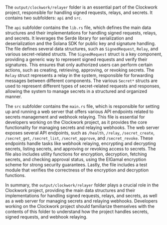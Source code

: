 The `output/clockwork/relayer` folder is an essential part of the Clockwork project, responsible for handling signed requests, relays, and secrets. It contains two subfolders: `api` and `src`.

The `api` subfolder contains the `lib.rs` file, which defines the main data structures and their implementations for handling signed requests, relays, and secrets. It leverages the Serde library for serialization and deserialization and the Solana SDK for public key and signature handling. The file defines several data structures, such as `SignedRequest`, `Relay`, and various secret-related structs. The `SignedRequest` struct is a key component, providing a generic way to represent signed requests and verify their signatures. This ensures that only authorized users can perform certain actions, such as creating, retrieving, approving, or revoking secrets. The `Relay` struct represents a relay in the system, responsible for forwarding messages between different components. The various `Secret*` structs are used to represent different types of secret-related requests and responses, allowing the system to manage secrets in a structured and organized manner.

The `src` subfolder contains the `main.rs` file, which is responsible for setting up and running a web server that offers various API endpoints related to secrets management and webhook relaying. This file is essential for developers working on the Clockwork project, as it provides the core functionality for managing secrets and relaying webhooks. The web server exposes several API endpoints, such as `/health`, `/relay`, `/secret_create`, `/secret_get`, `/secret_list`, `/secret_approve`, and `/secret_revoke`. These endpoints handle tasks like webhook relaying, encrypting and decrypting secrets, listing secrets, and approving or revoking access to secrets. The file also includes utility functions for encryption, decryption, fetching secrets, and checking approval status, using the ElGamal encryption scheme for strong security guarantees. Lastly, the file includes a test module that verifies the correctness of the encryption and decryption functions.

In summary, the `output/clockwork/relayer` folder plays a crucial role in the Clockwork project, providing the main data structures and their implementations for handling signed requests, relays, and secrets, as well as a web server for managing secrets and relaying webhooks. Developers working on the Clockwork project should familiarize themselves with the contents of this folder to understand how the project handles secrets, signed requests, and webhook relaying.

    